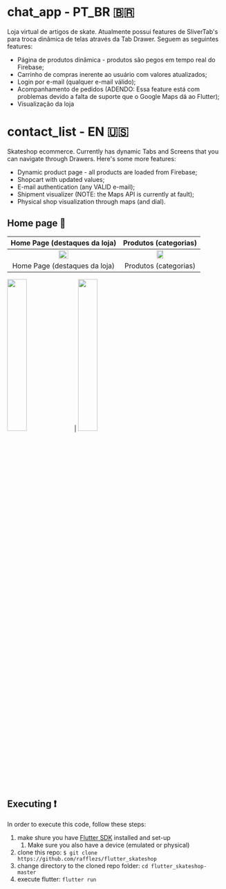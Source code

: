 # chat_app - PT_BR 🇧🇷

Loja virtual de artigos de skate. Atualmente possui features de SliverTab's para troca dinâmica de telas através da Tab Drawer.
Seguem as seguintes features:
 - Página de produtos dinâmica - produtos são pegos em tempo real do Firebase;
 - Carrinho de compras inerente ao usuário com valores atualizados;
 - Login por e-mail (qualquer e-mail válido);
 - Acompanhamento de pedidos (ADENDO: Essa feature está com problemas devido a falta de suporte que o Google Maps dá ao Flutter);
 - Visualização da loja

# contact_list - EN 🇺🇸

Skateshop ecommerce. Currently has dynamic Tabs and Screens that you can navigate through Drawers. Here's some more features:
 - Dynamic product page - all products are loaded from Firebase;
 - Shopcart with updated values;
 - E-mail authentication (any VALID e-mail);
 - Shipment visualizer (NOTE: the Maps API is currently at fault);
 - Physical shop visualization through maps (and dial).

## Home page 📱

Home Page (destaques da loja)            |  Produtos (categorias)
:-------------------------:|:-------------------------:
<img src="https://user-images.githubusercontent.com/50029136/132712316-8825d2e7-c37f-4f2d-b341-aa25ac726348.png" width=30% height=30%>  |  <img src="https://user-images.githubusercontent.com/50029136/132712327-e7a11c2f-df8f-4749-b4d0-6e37cf73cbab.png" width=30% height=30%>
Home Page (destaques da loja)            |  Produtos (categorias)
<img src="https://user-images.githubusercontent.com/50029136/132712328-65ff9c94-b4d7-49bb-a9ed-796f626ea5e7.png" width=30% height=30%>
 |  <img src="https://user-images.githubusercontent.com/50029136/132712331-7e89570d-e72e-434e-a000-d38daf66afd3.png" width=30% height=30%>

## Executing ❗

In order to execute this code, follow these steps:

1. make shure you have [Flutter SDK](https://flutter.dev/docs/get-started/install) installed and set-up
    1. Make sure you also have a device (emulated or physical) 
2. clone this repo: `$ git clone https://github.com/rafflezs/flutter_skateshop`
3. change directory to the cloned repo folder: `cd flutter_skateshop-master` 
4. execute flutter: `flutter run`
